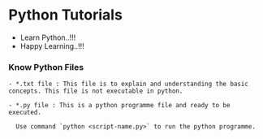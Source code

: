 # Python Tutorials
- Learn Python..!!!
- Happy Learning..!!!

### Know Python Files
```
- *.txt file : This file is to explain and understanding the basic concepts. This file is not executable in python.

- *.py file : This is a python programme file and ready to be executed.

  Use command `python <script-name.py>` to run the python programme.
```
